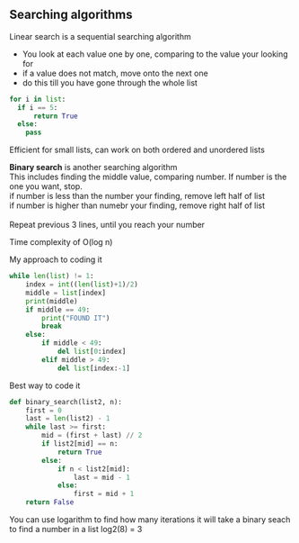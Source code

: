## Searching algorithms

Linear search is a sequential searching algorithm<br>
- You look at each value one by one, comparing to the value your looking for<br>
- if a value does not match, move onto the next one
- do this till you have gone through the whole list

```py
for i in list:
  if i == 5:
      return True
  else:
    pass
```

Efficient for small lists, can work on both ordered and unordered lists


<b>Binary search</b> is another searching algorithm<br>
This includes finding the middle value, comparing number. If number is the one you want, stop.<br>
if number is less than the number your finding, remove left half of list<br>
if number is higher than numebr your finding, remove right half of list<br><br>
Repeat previous 3 lines, until you reach your number

Time complexity of O(log n)


My approach to coding it
```py
while len(list) != 1:
    index = int((len(list)+1)/2)
    middle = list[index]
    print(middle)
    if middle == 49:
        print("FOUND IT")
        break
    else:
        if middle < 49:
            del list[0:index]
        elif middle > 49:
            del list[index:-1]
```

Best way to code it
```py
def binary_search(list2, n):
    first = 0
    last = len(list2) - 1
    while last >= first:
        mid = (first + last) // 2
        if list2[mid] == n:
            return True
        else:
            if n < list2[mid]:
                last = mid - 1
            else:
                first = mid + 1         
    return False
```

You can use logarithm to find how many iterations it will take a binary seach to find a number in a list
log2(8) = 3
